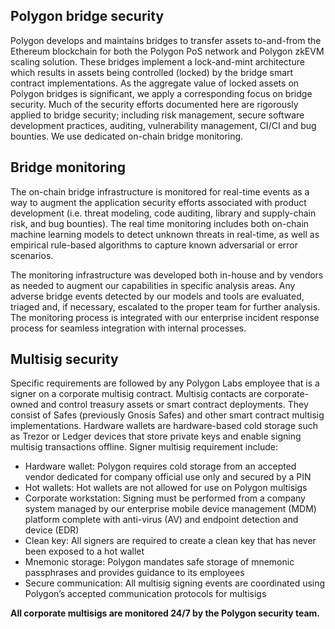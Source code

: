 ## Polygon bridge security

Polygon develops and maintains bridges to transfer assets to-and-from the Ethereum blockchain for both the Polygon PoS network and Polygon zkEVM scaling solution. These bridges implement a lock-and-mint architecture which results in assets being controlled (locked) by the bridge smart contract implementations. As the aggregate value of locked assets on Polygon bridges is significant, we apply a corresponding focus on bridge security. Much of the security efforts documented here are rigorously applied to bridge security; including risk management, secure software development practices, auditing, vulnerability management, CI/CI and bug bounties. We use dedicated on-chain bridge monitoring.

## Bridge monitoring

The on-chain bridge infrastructure is monitored for real-time events as a way to augment the application security efforts associated with product development (i.e. threat modeling, code auditing, library and supply-chain risk, and bug bounties). The real time monitoring includes both on-chain machine learning models to detect unknown threats in real-time, as well as empirical rule-based algorithms to capture known adversarial or error scenarios. 

The monitoring infrastructure was developed both in-house and by vendors as needed to augment our capabilities in specific analysis areas. Any adverse bridge events detected by our models and tools are evaluated, triaged and, if necessary, escalated to the proper team for further analysis. The monitoring process is integrated with our enterprise incident response process for seamless integration with internal processes.

## Multisig security

Specific requirements are followed by any Polygon Labs employee that is a signer on a corporate multisig contract. Multisig contacts are corporate-owned  and control treasury assets or smart contract deployments. They consist of Safes (previously Gnosis Safes) and other smart contract multisig implementations. Hardware wallets are hardware-based cold storage such as Trezor or Ledger devices that store private keys and enable signing multisig transactions offline. Signer multisig requirement include:

- Hardware wallet: Polygon requires cold storage from an accepted vendor dedicated for company official use only and secured by a PIN
- Hot wallets: Hot wallets are not allowed for use on Polygon multisigs
- Corporate workstation: Signing must be performed from a company system  managed by  our enterprise mobile device management (MDM) platform  complete with anti-virus (AV) and endpoint detection and device (EDR)
- Clean key: All signers are required to create a clean key that has never been exposed to a hot wallet
- Mnemonic storage: Polygon mandates safe storage of mnemonic passphrases and provides guidance to its employees
- Secure communication: All multisig signing events are coordinated using Polygon’s accepted communication protocols for multisigs

**All corporate multisigs are monitored 24/7 by the Polygon security team.**

